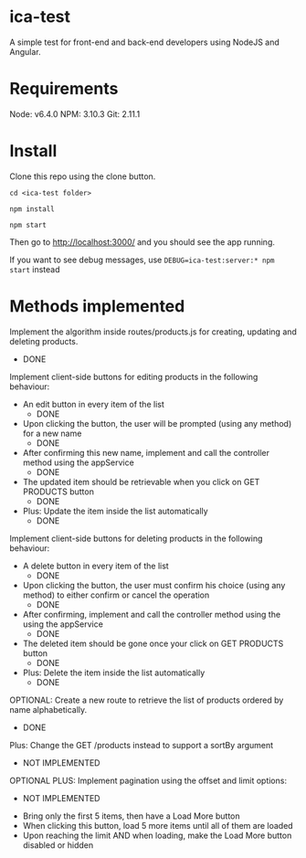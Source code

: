 # ica-test
A simple test for front-end and back-end developers using NodeJS and Angular.

# Requirements
Node: v6.4.0
NPM: 3.10.3
Git: 2.11.1

# Install
Clone this repo using the clone button.

`cd <ica-test folder>`

`npm install`

`npm start`

Then go to [http://localhost:3000/](http://localhost:3000/) and you should see the app running.

If you want to see debug messages, use `DEBUG=ica-test:server:* npm start` instead

# Methods implemented
Implement the algorithm inside routes/products.js for creating, updating and deleting products.
  - DONE

Implement client-side buttons for editing products in the following behaviour:
* An edit button in every item of the list
    - DONE
* Upon clicking the button, the user will be prompted (using any method) for a new name
    - DONE
* After confirming this new name, implement and call the controller method using the appService
    - DONE
* The updated item should be retrievable when you click on GET PRODUCTS button
    - DONE
* Plus: Update the item inside the list automatically
    - DONE

Implement client-side buttons for deleting products in the following behaviour:
* A delete button in every item of the list
    - DONE
* Upon clicking the button, the user must confirm his choice (using any method) to either confirm or cancel the operation
    - DONE
* After confirming, implement and call the controller method using the using the appService
    - DONE
* The deleted item should be gone once your click on GET PRODUCTS button
    - DONE
* Plus: Delete the item inside the list automatically
    - DONE

OPTIONAL: Create a new route to retrieve the list of products ordered by name alphabetically.
  - DONE

Plus: Change the GET /products instead to support a sortBy argument
  - NOT IMPLEMENTED

OPTIONAL PLUS: Implement pagination using the offset and limit options:
  - NOT IMPLEMENTED

* Bring only the first 5 items, then have a Load More button
* When clicking this button, load 5 more items until all of them are loaded
* Upon reaching the limit AND when loading, make the Load More button disabled or hidden

